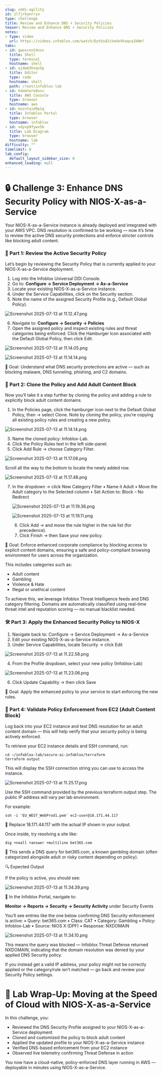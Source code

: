 ```yaml
---
slug: uddi-agility
id: 1l7jrkanrryx
type: challenge
title: Review and Enhance DNS + Security Policies
teaser: Review and Enhance DNS + Security Policies
notes:
- type: video
  url: https://videos.infoblox.com/watch/DytGsd2iVoUeVhaqva1kNm?
tabs:
- id: gwoxcxn24nxx
  title: Shell
  type: terminal
  hostname: shell
- id: ajdwm3hsqv5p
  title: Editor
  type: code
  hostname: shell
  path: /root/infoblox-lab
- id: hdomtere8osv
  title: AWS Console
  type: browser
  hostname: aws
- id: kointaid9p1q
  title: Infoblox Portal
  type: browser
  hostname: infoblox
- id: vdyxp9fywv5b
  title: Lab Diagram
  type: browser
  hostname: lab
difficulty: ""
timelimit: 0
lab_config:
  default_layout_sidebar_size: 0
enhanced_loading: null
---
```

🔒 Challenge 3: Enhance DNS Security Policy with NIOS-X-as-a-Service
==

Your NIOS-X-as-a-Service instance is already deployed and integrated with your AWS VPC. DNS resolution is confirmed to be working — now it’s time to review the active DNS security protections and enforce stricter controls like blocking adult content.

### 🧩 Part 1: Review the Active Security Policy

Let’s begin by reviewing the Security Policy that is currently applied to your NIOS-X-as-a-Service deployment.
1.	Log into the Infoblox Universal DDI Console.
2.	Go to:
**Configure → Service Deployment → As-a-Service**
3.	Locate your existing NIOS-X-as-a-Service instance.
4.	Under the Service Capabilities, click on the Security section.
5.	Note the name of the assigned Security Profile (e.g., Default Global Policy).

![Screenshot 2025-07-13 at 11.12.47.png](https://play.instruqt.com/assets/tracks/26xnz6aweydm/2db58ceba2dbd1c07a9c4dfcb53ad51a/assets/Screenshot%202025-07-13%20at%2011.12.47.png)

6.	Navigate to:
**Configure → Security → Policies**
7.	Open the assigned policy and inspect existing rules and threat categories being enforced. Click the Hamburger Icon associated with the Default Global Policy, then click Edit.


![Screenshot 2025-07-13 at 11.14.05.png](https://play.instruqt.com/assets/tracks/26xnz6aweydm/9f0f7d46c217144cce8c03e95116e4d3/assets/Screenshot%202025-07-13%20at%2011.14.05.png)

![Screenshot 2025-07-13 at 11.14.14.png](https://play.instruqt.com/assets/tracks/26xnz6aweydm/dd5c74475d0b0b914ab9ce74383f5197/assets/Screenshot%202025-07-13%20at%2011.14.14.png)

🎯 Goal: Understand what DNS security protections are active — such as blocking malware, DNS tunneling, phishing, and C2 domains.


### 🔧 Part 2: Clone the Policy and Add Adult Content Block

Now you’ll take it a step further by cloning the policy and adding a rule to explicitly block adult content domains.

1.	In the Policies page, click the hamburger icon next to the Default Global Policy, then  → select Clone. Note by cloning the policy, you’re copying all existing policy rules and creating a new policy.

![Screenshot 2025-07-13 at 11.14.14.png](https://play.instruqt.com/assets/tracks/26xnz6aweydm/dd5c74475d0b0b914ab9ce74383f5197/assets/Screenshot%202025-07-13%20at%2011.14.14.png)

3.	Name the cloned policy: Infoblox-Lab.
4.	Click  the Policy Rules text in the left side-panel.
5.	Click Add Rule → choose Category Filter.

![Screenshot 2025-07-13 at 11.17.08.png](https://play.instruqt.com/assets/tracks/26xnz6aweydm/d34f2a5e71cbd036d45a4f37ac3a4179/assets/Screenshot%202025-07-13%20at%2011.17.08.png)

Scroll all the way to the bottom to locate the newly added row.

![Screenshot 2025-07-13 at 11.17.48.png](https://play.instruqt.com/assets/tracks/26xnz6aweydm/6dc47327f9951e65c86eb00bc2901632/assets/Screenshot%202025-07-13%20at%2011.17.48.png)

7.	In the dropdown → click New Category Filter
	•	Name it Adult
	•	Move the Adult category to the Selected column
	•	Set Action to: Block – No Redirect

	![Screenshot 2025-07-13 at 11.19.36.png](https://play.instruqt.com/assets/tracks/26xnz6aweydm/4583c945daa099518d57a8396c1ae565/assets/Screenshot%202025-07-13%20at%2011.19.36.png)

	![Screenshot 2025-07-13 at 11.19.11.png](https://play.instruqt.com/assets/tracks/26xnz6aweydm/f32ff01da8c304d9c84b7b886a73957d/assets/Screenshot%202025-07-13%20at%2011.19.11.png)


	6.	Click Add → and move the rule higher in the rule list (for precedence).
	7.	Click Finish → then Save your new policy.

🎯 Goal: Enforce enhanced corporate compliance by blocking access to explicit content domains, ensuring a safe and policy-compliant browsing environment for users across the organization.

This includes categories such as:
- Adult content
- Gambling
- Violence & Hate
- Illegal or unethical content

To achieve this, we leverage Infoblox Threat Intelligence feeds and DNS category filtering. Domains are automatically classified using real-time threat intel and reputation scoring — no manual blacklist needed.




### 🛠️ Part 3: Apply the Enhanced Security Policy to NIOS-X


1.	Navigate back to:
Configure → Service Deployment → As-a-Service
2.	Edit your existing NIOS-X-as-a-Service instance.
3.	Under Service Capabilities, locate Security → click Edit

![Screenshot 2025-07-13 at 11.22.58.png](https://play.instruqt.com/assets/tracks/26xnz6aweydm/5e9b279b407137462d09ca303f307b3e/assets/Screenshot%202025-07-13%20at%2011.22.58.png)

4.	From the Profile dropdown, select your new policy (Infoblox-Lab)

![Screenshot 2025-07-13 at 11.23.06.png](https://play.instruqt.com/assets/tracks/26xnz6aweydm/84ecb89847e4fc0b3ab73787bb8baf71/assets/Screenshot%202025-07-13%20at%2011.23.06.png)

6.	Click Update Capability → then click Save

🎯 Goal: Apply the enhanced policy to your service to start enforcing the new rules.


### 🧪 Part 4: Validate Policy Enforcement from EC2 (Adult Content Block)

Log back into your EC2 instance and test DNS resolution for an adult content domain — this will help verify that your security policy is being actively enforced.

To retrieve your EC2 instance details and SSH command, run:

```run
cd ~/infoblox-lab/secure-ai-infoblox/terraform
terraform output
```

This will display the SSH connection string you can use to access the instance.

![Screenshot 2025-07-13 at 11.25.17.png](https://play.instruqt.com/assets/tracks/26xnz6aweydm/48cfb7698db9a51ee14ec691764e5de3/assets/Screenshot%202025-07-13%20at%2011.25.17.png)

Use the SSH command provided by the previous terraform output step. The public IP address will vary per lab environment.

For example:
```
ssh -i 'EU_WEST_WebProd1.pem' ec2-user@18.171.44.117
```

🧠 Replace 18.171.44.117 with the actual IP shown in your output.


Once inside, try resolving a site like:

```run
dig +noall +answer +multiline bet365.com
```



🧪 This sends a DNS query for bet365.com, a known gambling domain (often categorized alongside adult or risky content depending on policy).


🔍 Expected Output

If the policy is active, you should see:

![Screenshot 2025-07-13 at 11.34.39.png](https://play.instruqt.com/assets/tracks/26xnz6aweydm/6981bcc57358999ec79b464e95a6f491/assets/Screenshot%202025-07-13%20at%2011.34.39.png)

📍 In the Infoblox Portal, navigate to:

**Monitor → Reports → Security → Security Activity** under Security Events

You’ll see entries like the one below confirming DNS Security enforcement is active:
•	Query: bet365.com
•	Class: CAT
•	Category: Gambling
•	Policy: Infoblox-Lab
•	Source: NIOS X (DPF)
•	Response: NXDOMAIN


![Screenshot 2025-07-13 at 11.34.10.png](https://play.instruqt.com/assets/tracks/26xnz6aweydm/f8d6634c5a21371bfca76d7cf86a192e/assets/Screenshot%202025-07-13%20at%2011.34.10.png)

This means the query was blocked — Infoblox Threat Defense returned NXDOMAIN, indicating that the domain resolution was denied by your applied DNS Security policy.

If you instead get a valid IP address, your policy might not be correctly applied or the category/rule isn’t matched — go back and review your Security Policy settings.


🧾 Lab Wrap-Up: Moving at the Speed of Cloud with NIOS-X-as-a-Service
==

In this challenge, you:
- Reviewed the DNS Security Profile assigned to your NIOS-X-as-a-Service deployment
- Cloned and customized the policy to block adult content
- Applied the updated profile to your NIOS-X-as-a-Service instance
- Verified DNS-based enforcement from your EC2 instance
- Observed live telemetry confirming Threat Defense in action

You now have a cloud-native, policy-enforced DNS layer running in AWS — deployable in minutes using NIOS-X-as-a-Service.

